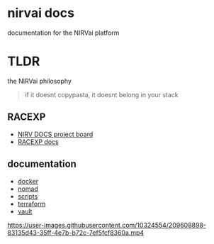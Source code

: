 # nirvai docs

documentation for the NIRVai platform

# TLDR

the NIRVai philosophy

> if it doesnt copypasta, it doesnt belong in your stack

## RACEXP

- [NIRV DOCS project board](https://github.com/orgs/nirv-ai/projects/6/views/1?filterQuery=repo%3A%22nirv-ai%2Fdocs%22)
- [RACEXP docs](https://github.com/noahehall/theBookOfNoah/blob/master/0current/architectural%20thinking/0racexp.md)

## documentation

- [docker](./docker/README.md)
- [nomad](./nomad/README.md)
- [scripts](./scripts/README.md)
- [terraform](./terraform/README.md)
- [vault](./vault/README.md)

https://user-images.githubusercontent.com/10324554/209608898-83135d43-35ff-4e7b-b72c-7ef5fcf8360a.mp4
